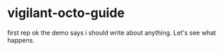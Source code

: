 # vigilant-octo-guide
first rep
ok the demo says i should write about anything. Let's see what happens. 
